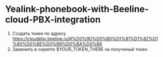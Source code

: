 # Yealink-phonebook-with-Beeline-cloud-PBX-integration
1. Создать токен по адресу https://cloudpbx.beeline.ru/#%D0%9D%D0%B0%D1%81%D1%82%D1%80%D0%BE%D0%B9%D0%BA%D0%B8
2. Заменить в скрипте $YOUR_TOKEN_THERE на полученый токен
